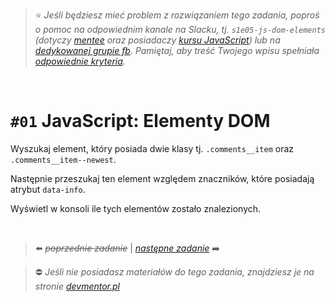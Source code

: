 
> :star: *Jeśli będziesz mieć problem z rozwiązaniem tego zadania, poproś o pomoc na odpowiednim kanale na Slacku, tj. `s1e05-js-dom-elements` (dotyczy [mentee](https://devmentor.pl/mentoring-javascript/) oraz posiadaczy [kursu JavaScript](https://devmentor.pl/p/javascript-for-beginners/)) lub na [dedykowanej grupie fb](https://www.facebook.com/groups/155234921740033). Pamiętaj, aby treść Twojego wpisu spełniała [odpowiednie kryteria](https://devmentor.pl/jak-prosic-o-pomoc/).*

&nbsp;

# `#01` JavaScript: Elementy DOM

Wyszukaj element, który posiada dwie klasy tj. `.comments__item` oraz `.comments__item--newest`.

Następnie przeszukaj ten element względem znaczników, które posiadają atrybut `data-info`.

Wyświetl w konsoli ile tych elementów zostało znalezionych.


&nbsp;

> :arrow_left: ~~*poprzednie zadanie*~~ | [*następne zadanie*](./../02) :arrow_right:

> :no_entry: *Jeśli nie posiadasz materiałów do tego zadania, znajdziesz je na stronie [devmentor.pl](https://devmentor.pl/p/js-basics/)*


